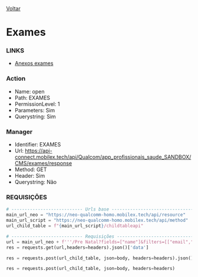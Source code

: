 [Voltar](./acompanhamentopn.md)
# Exames
### LINKS
- [Anexos exames](./anexosexame.md)

### Action
- Name: open
- Path: EXAMES
- PermissionLevel: 1
- Parameters: Sim
- Querystring: Sim
  
### Manager
- Identifier: EXAMES
- Url: https://api-connect.mobilex.tech/api/Qualcom/app_profissionais_saude_SANDBOX/CMS/exames/response
- Method: GET
- Header: Sim
- Querystring: Não

### REQUISIÇÕES
~~~ python
# --------------------------- Urls base --------------------------------------
main_url_neo = "https://neo-qualcomm-homo.mobilex.tech/api/resource"
main_url_script = "https://neo-qualcomm-homo.mobilex.tech/api/method"
url_child_table = f"{main_url_script}/childtableapi"

# --------------------------- Requisições --------------------------------
url = main_url_neo + f'''/Pre Natal?fields=["name"]&filters=[["email","=","{email}"],["finished","=","0"]]''';
res = requests.get(url,headers=headers).json()['data']

res = requests.post(url_child_table, json=body, headers=headers).json()['msg'][0]['exams']

res = requests.post(url_child_table, json=body, headers=headers)
~~~